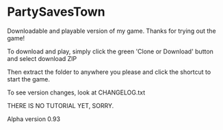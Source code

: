 # PartySavesTown
Downloadable and playable version of my game.
Thanks for trying out the game!

To download and play, simply click the green 'Clone or Download' button and select download ZIP

Then extract the folder to anywhere you please and click the shortcut to start the game.

To see version changes, look at CHANGELOG.txt

THERE IS NO TUTORIAL YET, SORRY.

Alpha version 0.93
